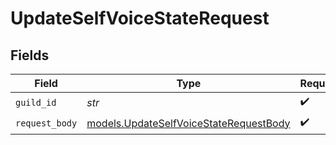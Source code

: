 # UpdateSelfVoiceStateRequest


## Fields

| Field                                                                                  | Type                                                                                   | Required                                                                               | Description                                                                            |
| -------------------------------------------------------------------------------------- | -------------------------------------------------------------------------------------- | -------------------------------------------------------------------------------------- | -------------------------------------------------------------------------------------- |
| `guild_id`                                                                             | *str*                                                                                  | :heavy_check_mark:                                                                     | N/A                                                                                    |
| `request_body`                                                                         | [models.UpdateSelfVoiceStateRequestBody](../models/updateselfvoicestaterequestbody.md) | :heavy_check_mark:                                                                     | N/A                                                                                    |